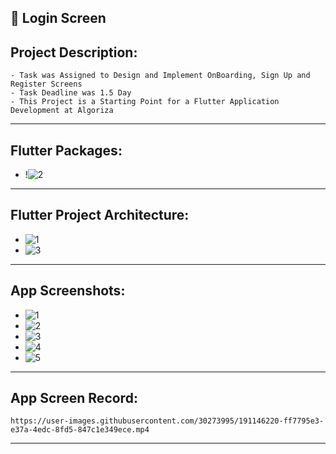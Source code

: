📱 Login Screen
------------------
Project Description:
-----------------------
    - Task was Assigned to Design and Implement OnBoarding, Sign Up and Register Screens
    - Task Deadline was 1.5 Day
    - This Project is a Starting Point for a Flutter Application Development at Algoriza
-----------------------------------------------------------------------------------------------------------------------------
Flutter Packages:
-----------------------
   -  !![2](https://user-images.githubusercontent.com/30273995/191146170-6b23a4e5-135d-452d-970a-2c4fa2673104.PNG)
-----------------------------------------------------------------------------------------------------------------------------
Flutter Project Architecture:
------------------------------------
   -  ![1](https://user-images.githubusercontent.com/30273995/191146063-95e9b010-199f-4def-b94c-8127bb77af4a.PNG)
   -  ![3](https://user-images.githubusercontent.com/30273995/191146121-c2c35532-bd12-4b67-9e69-380def85e333.PNG)
-----------------------------------------------------------------------------------------------------------------------------
App Screenshots:
------------------------
  -   ![1](https://user-images.githubusercontent.com/30273995/191146277-42f40a64-6510-45c3-b702-8132ed6788eb.jpeg)
  -   ![2](https://user-images.githubusercontent.com/30273995/191146289-9ebca2d0-0bc5-48da-a2a9-6082feb69956.jpeg)
  -   ![3](https://user-images.githubusercontent.com/30273995/191146300-43a6e097-b13a-43fd-ae3d-fabf7ad4be50.jpeg)
  -   ![4](https://user-images.githubusercontent.com/30273995/191146308-cc5fefb8-6509-4c75-bda9-eeead8a2a883.jpeg)
  -   ![5](https://user-images.githubusercontent.com/30273995/191146322-fb03bb5f-472c-4cc5-a6c7-4a61657f12f9.jpeg)
-----------------------------------------------------------------------------------------------------------------------------
App Screen Record:
---------------------------
    https://user-images.githubusercontent.com/30273995/191146220-ff7795e3-e37a-4edc-8fd5-847c1e349ece.mp4
-----------------------------------------------------------------------------------------------------------------------------
